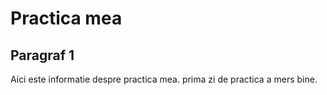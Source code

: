 # Practica mea

## Paragraf 1

Aici este informatie despre practica mea. prima zi de practica a mers bine.
